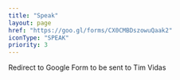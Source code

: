 ```yaml
---
title: "Speak"
layout: page
href: "https://goo.gl/forms/CX0CMBDszowuQaak2"
iconType: "SPEAK"
priority: 3
---
```


Redirect to Google Form to be sent to Tim Vidas
